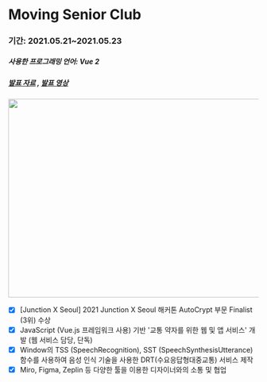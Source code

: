 # Moving Senior Club
### 기간: 2021.05.21~2021.05.23
##### 사용한 프로그래밍 언어: Vue 2
##### [발표 자료](https://s3.us-west-2.amazonaws.com/secure.notion-static.com/8e1b039a-702d-4c89-b5f7-a87dca545ca9/junction_x_seoul_.pdf?X-Amz-Algorithm=AWS4-HMAC-SHA256&X-Amz-Content-Sha256=UNSIGNED-PAYLOAD&X-Amz-Credential=AKIAT73L2G45EIPT3X45%2F20220325%2Fus-west-2%2Fs3%2Faws4_request&X-Amz-Date=20220325T125023Z&X-Amz-Expires=86400&X-Amz-Signature=486de41ee82e9e4335af7b6e2fec19bed504f52c658c478df5bc7761d44bce6e&X-Amz-SignedHeaders=host&response-content-disposition=filename%20%3D%22junction_x_seoul_.pdf%22&x-id=GetObject) , [발표 영상](https://drive.google.com/file/d/1FHRByy4tcBzx54_xWJttxvWOG6z4Z88c/view?usp=sharing)

<img src="https://user-images.githubusercontent.com/61970111/160129327-a9e90c5b-c5cb-44d8-a974-c4e81ac430be.png" width="700" height="400" />

- [X] [Junction X Seoul] 2021 Junction X Seoul 해커톤 AutoCrypt 부문 Finalist (3위) 수상
- [X] JavaScript (Vue.js 프레임워크 사용) 기반 '교통 약자를 위한 웹 및 앱 서비스' 개발 (웹 서비스 담당, 단독)
- [X] Window의 TSS (SpeechRecognition), SST (SpeechSynthesisUtterance) 함수를 사용하여 음성 인식 기술을 사용한 DRT(수요응답형대중교통) 서비스 제작
- [X] Miro, Figma, Zeplin 등 다양한 툴을 이용한 디자이너와의 소통 및 협업
